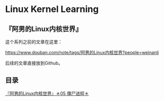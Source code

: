# Linux Kernel Learning

## 『阿男的Linux内核世界』

这个系列之前的文章在这里：

https://www.douban.com/note/tags/阿男的Linux内核世界?people=weinanli

后续的文章直接放到Github。

## 目录

[『阿男的Linux内核世界』＊05 僵尸进程＊](https://github.com/liweinan/kernel-learning/blob/master/chapters/05ZombieProcess.md)


